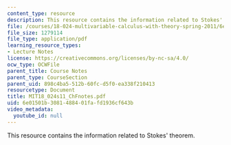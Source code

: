 ```yaml
---
content_type: resource
description: This resource contains the information related to Stokes' theorem.
file: /courses/18-024-multivariable-calculus-with-theory-spring-2011/6e01501b3081488401fafd1936cf643b_MIT18_024s11_ChFnotes.pdf
file_size: 1279114
file_type: application/pdf
learning_resource_types:
- Lecture Notes
license: https://creativecommons.org/licenses/by-nc-sa/4.0/
ocw_type: OCWFile
parent_title: Course Notes
parent_type: CourseSection
parent_uid: 898c4ba5-512b-60fc-d5f0-ea338f210413
resourcetype: Document
title: MIT18_024s11_ChFnotes.pdf
uid: 6e01501b-3081-4884-01fa-fd1936cf643b
video_metadata:
  youtube_id: null
---
```

This resource contains the information related to Stokes' theorem.